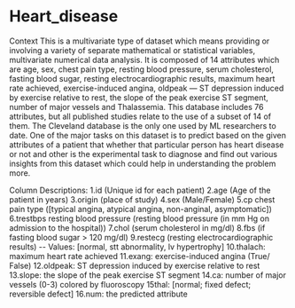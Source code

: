 # Heart_disease
Context
This is a multivariate type of dataset which means providing or involving a variety of separate mathematical or statistical variables, multivariate numerical data analysis. It is composed of 14 attributes which are age, sex, chest pain type, resting blood pressure, serum cholesterol, fasting blood sugar, resting electrocardiographic results, maximum heart rate achieved, exercise-induced angina, oldpeak — ST depression induced by exercise relative to rest, the slope of the peak exercise ST segment, number of major vessels and Thalassemia. This database includes 76 attributes, but all published studies relate to the use of a subset of 14 of them. The Cleveland database is the only one used by ML researchers to date. One of the major tasks on this dataset is to predict based on the given attributes of a patient that whether that particular person has heart disease or not and other is the experimental task to diagnose and find out various insights from this dataset which could help in understanding the problem more.

Column Descriptions:
1.id (Unique id for each patient)
2.age (Age of the patient in years)
3.origin (place of study)
4.sex (Male/Female)
5.cp chest pain type ([typical angina, atypical angina, non-anginal, asymptomatic])
6.trestbps resting blood pressure (resting blood pressure (in mm Hg on admission to the hospital))
7.chol (serum cholesterol in mg/dl)
8.fbs (if fasting blood sugar > 120 mg/dl)
9.restecg (resting electrocardiographic results)
-- Values: [normal, stt abnormality, lv hypertrophy]
10.thalach: maximum heart rate achieved
11.exang: exercise-induced angina (True/ False)
12.oldpeak: ST depression induced by exercise relative to rest
13.slope: the slope of the peak exercise ST segment
14.ca: number of major vessels (0-3) colored by fluoroscopy
15thal: [normal; fixed defect; reversible defect]
16.num: the predicted attribute

